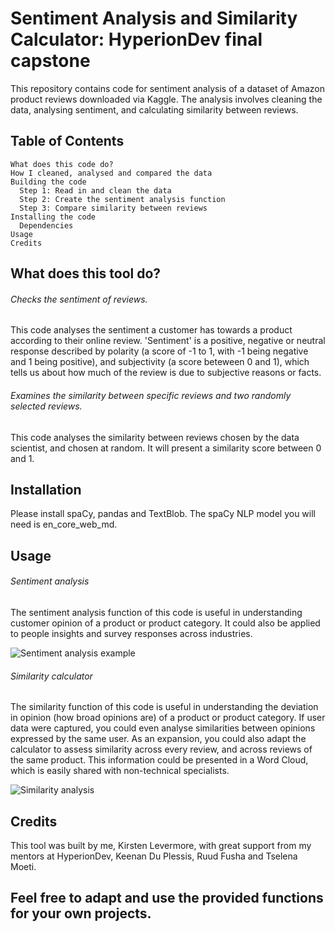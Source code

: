 # Sentiment Analysis and Similarity Calculator: HyperionDev final capstone

This repository contains code for sentiment analysis of a dataset of Amazon product reviews downloaded via Kaggle. The analysis involves cleaning the data, analysing sentiment, and calculating similarity between reviews.


## Table of Contents

    What does this code do?
    How I cleaned, analysed and compared the data
    Building the code
      Step 1: Read in and clean the data
      Step 2: Create the sentiment analysis function
      Step 3: Compare similarity between reviews
    Installing the code
      Dependencies
    Usage
    Credits

    
## What does this tool do?

###### Checks the sentiment of reviews.
This code analyses the sentiment a customer has towards a product according to their online review. 'Sentiment' is a positive, negative or neutral response described by polarity (a score of -1 to 1, with -1 being negative and 1 being positive), and subjectivity (a score beteween 0 and 1), which tells us about how much of the review is due to subjective reasons or facts.

###### Examines the similarity between specific reviews and two randomly selected reviews.
This code analyses the similarity between reviews chosen by the data scientist, and chosen at random. It will present a similarity score between 0 and 1.


## Installation
Please install spaCy, pandas and TextBlob. 
The spaCy NLP model you will need is en_core_web_md. 


## Usage

###### Sentiment analysis
The sentiment analysis function of this code is useful in understanding customer opinion of a product or product category. It could also be applied to people insights and survey responses across industries. 

![Sentiment analysis example](finalCapstone/Sentiment_analysis_example.png)


###### Similarity calculator
The similarity function of this code is useful in understanding the deviation in opinion (how broad opinions are) of a product or product category. If user data were captured, you could even analyse similarities between opinions expressed by the same user. As an expansion, you could also adapt the calculator to assess similarity across every review, and across reviews of the same product. This information could be presented in a Word Cloud, which is easily shared with non-technical specialists.

![Similarity analysis](finalCapstone/Similarity_analysis_example.png)


## Credits
This tool was built by me, Kirsten Levermore, with great support from my mentors at HyperionDev, Keenan Du Plessis, Ruud Fusha and Tselena Moeti. 

## Feel free to adapt and use the provided functions for your own projects.
